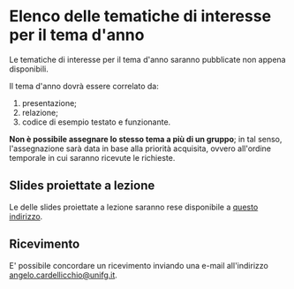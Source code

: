 # Elenco delle tematiche di interesse per il tema d'anno

Le tematiche di interesse per il tema d'anno saranno pubblicate non appena disponibili.

Il tema d'anno dovrà essere correlato da:

1. presentazione;
2. relazione;
3. codice di esempio testato e funzionante.

**Non è possibile assegnare lo stesso tema a più di un gruppo**; in tal senso, l'assegnazione sarà data in base alla priorità acquisita, ovvero all'ordine temporale in cui saranno ricevute le richieste.

## Slides proiettate a lezione

Le delle slides proiettate a lezione saranno rese disponibile a [questo indirizzo](./material/slides/index.md).

## Ricevimento

E' possibile concordare un ricevimento inviando una e-mail all'indirizzo [angelo.cardellicchio@unifg.it](mailto:angelo.cardellicchio@unifg.it).
